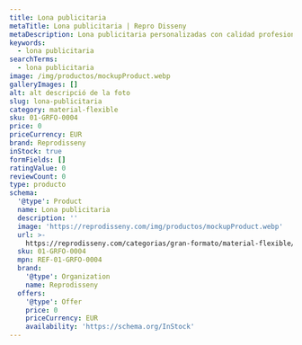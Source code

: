 ```yaml
---
title: Lona publicitaria
metaTitle: Lona publicitaria | Repro Disseny
metaDescription: Lona publicitaria personalizadas con calidad profesional en Cataluña.
keywords:
  - lona publicitaria
searchTerms:
  - lona publicitaria
image: /img/productos/mockupProduct.webp
galleryImages: []
alt: alt descripció de la foto
slug: lona-publicitaria
category: material-flexible
sku: 01-GRFO-0004
price: 0
priceCurrency: EUR
brand: Reprodisseny
inStock: true
formFields: []
ratingValue: 0
reviewCount: 0
type: producto
schema:
  '@type': Product
  name: Lona publicitaria
  description: ''
  image: 'https://reprodisseny.com/img/productos/mockupProduct.webp'
  url: >-
    https://reprodisseny.com/categorias/gran-formato/material-flexible/lona-publicitaria
  sku: 01-GRFO-0004
  mpn: REF-01-GRFO-0004
  brand:
    '@type': Organization
    name: Reprodisseny
  offers:
    '@type': Offer
    price: 0
    priceCurrency: EUR
    availability: 'https://schema.org/InStock'
---
```


